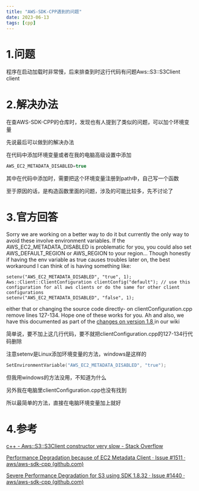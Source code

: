 ```yaml
---
title: "AWS-SDK-CPP遇到的问题"
date: 2023-06-13
tags: [cpp]
---
```


# 1.问题

程序在启动加载时非常慢，后来排查到时这行代码有问题Aws::S3::S3Client client

# 2.解决办法

在查AWS-SDK-CPP的仓库时，发现也有人提到了类似的问题，可以加个环境变量

先说最后可以做到的解决办法

在代码中添加环境变量或者在我的电脑高级设置中添加

```cpp
AWS_EC2_METADATA_DISABLED=true
```

其中在代码中添加时，需要把这个环境变量注册到path中，自己写一个函数

至于原因的话，是构造函数里面的问题，涉及的可能比较多，先不讨论了

# 3.官方回答

Sorry we are working on a better way to do it but currently the only way to avoid these involve environment variables. If the AWS_EC2_METADATA_DISABLED is problematic for you, you could also set AWS_DEFAULT_REGION or AWS_REGION to your region...
Though honestly if having the env variable as true causes troubles later on, the best workaround I can think of is having something like:

```
setenv("AWS_EC2_METADATA_DISABLED", "true", 1);
Aws::Client::ClientConfiguration clientConfig("default"); // use this configuration for all aws clients or do the same for other client configurations
setenv("AWS_EC2_METADATA_DISABLED", "false", 1);
```

either that or changing the source code directly- on clientConfiguration.cpp remove lines 127-134.
Hope one of these works for you.
Ah and also, we have this documented as part of the [changes on version 1.8 ](https://github.com/aws/aws-sdk-cpp/wiki/What’s-New-in-AWS-SDK-for-CPP-Version-1.8#client-configuration-now-reads-environment-variables-configuration-file-and-ec2-metadata-to-get-default-aws-region)in our wiki

简单说，要不加上这几行代码，要不就把clientConfiguration.cpp的127-134行代码删除

注意setenv是Linux添加环境变量的方法，windows是这样的

```cpp
SetEnvironmentVariable("AWS_EC2_METADATA_DISABLED", "true");
```

但我用windows的方法没用，不知道为什么

另外我在电脑里clientConfiguration.cpp也没有找到

所以最简单的方法，直接在电脑环境变量加上就好

# 4.参考

[c++ - Aws::S3::S3Client constructor very slow - Stack Overflow](https://stackoverflow.com/questions/63725308/awss3s3client-constructor-very-slow)

[Performance Degradation because of EC2 Metadata Client · Issue #1511 · aws/aws-sdk-cpp (github.com)](https://github.com/aws/aws-sdk-cpp/issues/1511)

[Severe Performance Degradation for S3 using SDK 1.8.32 · Issue #1440 · aws/aws-sdk-cpp (github.com)](https://github.com/aws/aws-sdk-cpp/issues/1440)





# 
